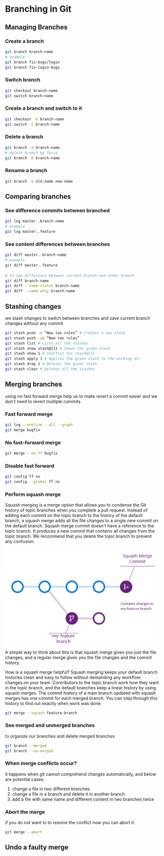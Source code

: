 # Branching in Git

## Managing Branches

### Create a branch

```zsh
git branch branch-name
# example
git branch fix-bugs/login
git branch fix-login-bugs
```

### Switch branch

```zsh
git checkout branch-name
git switch branch-name
```

### Create a branch and switch to it

```zsh
git checkout -b branch-name
git switch -C branch-name
```

### Delete a branch

```zsh
git branch -d branch-name
# delete branch by force
git branch -D branch-name
```

### Rename a branch

```zsh
git branch -m old-name new-name
```

## Comparing branches

### See difference commits between branched

```zsh
git log master..branch-name
# example
git log master..feature
```

### See content differences between branches

```zsh
git diff master..branch-name
# example
git diff master..feature

# to see difference between current branch and other branch
git diff branch-name
git diff --name-status branch-name
git diff --name-only branch-name
```

## Stashing changes

we stash changes to switch between branches and save current branch changes without any commit

```zsh
git stash push -m “New tax rules” # Creates a new stash
git stash push -am “New tax rules”
git stash list # Lists all the stashes
git stash show stash@{1} # Shows the given stash
git stash show 1 # shortcut for stash@{1}
git stash apply 1 # Applies the given stash to the working dir
git stash drop 1 # Deletes the given stash
git stash clear # Deletes all the stashes
```

## Merging branches

using no fast forward merge help us to make revert a commit easier and we don't need to revert multiple commits

### Fast forward merge

```zsh
git log --oneline --all --graph
git merge bugfix
```

### No fast-forward merge

```zsh
git merge --no-ff bugfix
```

### Disable fast forward

```zsh
git config ff no
git config --global ff no
```

### Perform squash merge

Squash merging is a merge option that allows you to condense the Git history of topic branches when you complete a pull request. Instead of adding each commit on the topic branch to the history of the default branch, a squash merge adds all the file changes to a single new commit on the default branch. Squash merge commit doesn't have a reference to the topic branch. It produces a new commit that contains all changes from the topic branch. We recommend that you delete the topic branch to prevent any confusion.

![Diagram of squash merging in pull requests in Azure Repos.](squash-branch-merge.png)

A simple way to think about this is that squash merge gives you just the file changes, and a regular merge gives you the file changes and the commit history.

How is a squash merge helpful?
Squash merging keeps your default branch histories clean and easy to follow without demanding any workflow changes on your team. Contributors to the topic branch work how they want in the topic branch, and the default branches keep a linear history by using squash merges. The commit history of a main branch updated with squash merges has one commit for each merged branch. You can step through this history to find out exactly when work was done.

```zsh
git merge --squash feature-branch
```

### See merged and unmerged branches

to organize our branches and delete merged branches

```zsh
git branch --merged
git branch --no-merged
```

### When merge conflicts occur?

it happens when git cannot comprehend changes automatically, and below are potential cases:

1. change a file in two different branches
2. change a file in a branch and delete it in another branch
3. add a file with same name and different content in two branches twice

### Abort the merge

if you do not want to to resolve the conflict now you can abort it.

```zsh
git merge --abort
```

## Undo a faulty merge
